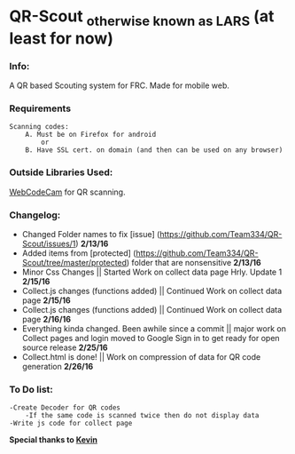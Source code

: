 # QR-Scout <sub>otherwise known as LARS</sub> (at least for now)

### Info:
A QR based Scouting system for FRC. Made for mobile web.

### Requirements
	Scanning codes: 
		A. Must be on Firefox for android
			or
		B. Have SSL cert. on domain (and then can be used on any browser)



### Outside Libraries Used:
[WebCodeCam](https://github.com/andrastoth/WebCodeCam) for QR scanning. 

### Changelog:
- Changed Folder names to fix [issue] (https://github.com/Team334/QR-Scout/issues/1) **2/13/16**
- Added items from [protected] (https://github.com/Team334/QR-Scout/tree/master/protected) folder that are nonsensitive **2/13/16** 
- Minor Css Changes || Started Work on collect data page Hrly. Update 1 **2/15/16**
- Collect.js changes (functions added) || Continued Work on collect data page **2/15/16**
- Collect.js changes (functions added) || Continued Work on collect data page **2/16/16**
- Everything kinda changed. Been awhile since a commit || major work on Collect pages and login moved to Google Sign in to get ready for open source release **2/25/16**
- Collect.html is done! || Work on compression of data for QR code generation **2/26/16**

### To Do list:
	-Create Decoder for QR codes
		-If the same code is scanned twice then do not display data 
	-Write js code for collect page

**Special thanks to [Kevin](https://github.com/furryfaust)**